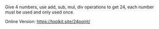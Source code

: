 Give 4 numbers, use add, sub, mul, div operations to get 24, each number must be used and only used once.

Online Version: https://toolkit.site/24point/

